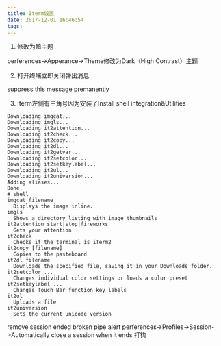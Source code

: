 ```yaml
---
title: Iterm设置
date: 2017-12-01 16:46:54
tags:
---
```


1. 修改为暗主题

perferences->Apperance->Theme修改为Dark（High Contrast）主题

2. 打开终端立即关闭弹出消息

 suppress this message premanently

3. Iterm左侧有三角号因为安装了Install shell integration&Utilities

```
Downloading imgcat...
Downloading imgls...
Downloading it2attention...
Downloading it2check...
Downloading it2copy...
Downloading it2dl...
Downloading it2getvar...
Downloading it2setcolor...
Downloading it2setkeylabel...
Downloading it2ul...
Downloading it2universion...
Adding aliases...
Done.
# shell
imgcat filename
  Displays the image inline.
imgls
  Shows a directory listing with image thumbnails
it2attention start|stop|fireworks
  Gets your attention
it2check
  Checks if the terminal is iTerm2
it2copy [filename]
  Copies to the pasteboard
it2dl filename
  Downloads the specified file, saving it in your Downloads folder.
it2setcolor ...
  Changes individual color settings or loads a color preset
it2setkeylabel ...
  Changes Touch Bar function key labels
it2ul
  Uploads a file
it2universion
  Sets the current unicode version
```


 remove session ended broken pipe alert
perferences->Profiles->Session->Automatically close a session when it ends 打钩



